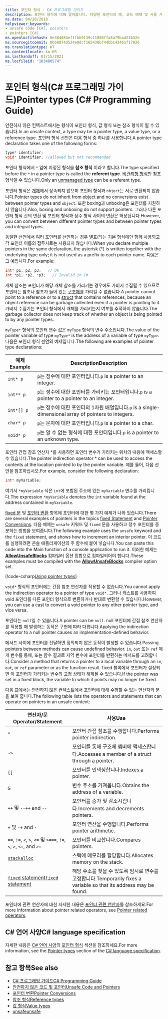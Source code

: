 ```yaml
---
title: 포인터 형식 - C# 프로그래밍 가이드
description: 포인터 형식에 대해 알아봅니다. 다양한 포인터의 예, 코드 예제 및 사용 가능한 추가 리소스를 확인합니다.
ms.date: 04/20/2018
helpviewer_keywords:
- unsafe code [C#], pointers
- pointers [C#]
ms.openlocfilehash: 0e384084ef1fbb9139c11880ffa8a79bad23b32e
ms.sourcegitcommit: 0bb8074d524e0dcf165430b744bb143461f17026
ms.translationtype: HT
ms.contentlocale: ko-KR
ms.lasthandoff: 03/15/2021
ms.locfileid: "103480574"
---
```

# <a name="pointer-types-c-programming-guide"></a><span data-ttu-id="89476-104">포인터 형식(C# 프로그래밍 가이드)</span><span class="sxs-lookup"><span data-stu-id="89476-104">Pointer types (C# Programming Guide)</span></span>

<span data-ttu-id="89476-105">안전하지 않은 컨텍스트에서는 형식이 포인터 형식, 값 형식 또는 참조 형식이 될 수 있습니다.</span><span class="sxs-lookup"><span data-stu-id="89476-105">In an unsafe context, a type may be a pointer type, a value type, or a reference type.</span></span> <span data-ttu-id="89476-106">포인터 형식 선언은 다음 형식 중 하나를 사용합니다.</span><span class="sxs-lookup"><span data-stu-id="89476-106">A pointer type declaration takes one of the following forms:</span></span>

``` csharp
type* identifier;
void* identifier; //allowed but not recommended
```

<span data-ttu-id="89476-107">포인터 형식에서 `*` 앞에 지정된 형식을 **참조 형식** 이라고 합니다.</span><span class="sxs-lookup"><span data-stu-id="89476-107">The type specified before the `*` in a pointer type is called the **referent type**.</span></span> <span data-ttu-id="89476-108">[비관리형 형식](../../language-reference/builtin-types/unmanaged-types.md)만 참조 형식일 수 있습니다.</span><span class="sxs-lookup"><span data-stu-id="89476-108">Only an [unmanaged type](../../language-reference/builtin-types/unmanaged-types.md) can be a referent type.</span></span>

<span data-ttu-id="89476-109">포인터 형식은 [개체](../../language-reference/builtin-types/reference-types.md)에서 상속되지 않으며 포인터 형식과 `object`는 서로 변환되지 않습니다.</span><span class="sxs-lookup"><span data-stu-id="89476-109">Pointer types do not inherit from [object](../../language-reference/builtin-types/reference-types.md) and no conversions exist between pointer types and `object`.</span></span> <span data-ttu-id="89476-110">또한 boxing과 unboxing은 포인터를 지원하지 않습니다.</span><span class="sxs-lookup"><span data-stu-id="89476-110">Also, boxing and unboxing do not support pointers.</span></span> <span data-ttu-id="89476-111">그러나 다른 포인터 형식 간의 변환 및 포인터 형식과 정수 형식 사이의 변환은 허용됩니다.</span><span class="sxs-lookup"><span data-stu-id="89476-111">However, you can convert between different pointer types and between pointer types and integral types.</span></span>

<span data-ttu-id="89476-112">동일한 선언에서 여러 포인터를 선언하는 경우 별표(\*)는 기본 형식에만 함께 사용되고 각 포인터 이름의 접두사로는 사용되지 않습니다.</span><span class="sxs-lookup"><span data-stu-id="89476-112">When you declare multiple pointers in the same declaration, the asterisk (\*) is written together with the underlying type only; it is not used as a prefix to each pointer name.</span></span> <span data-ttu-id="89476-113">다음은 그 예입니다.</span><span class="sxs-lookup"><span data-stu-id="89476-113">For example:</span></span>

```csharp
int* p1, p2, p3;   // Ok
int *p1, *p2, *p3;   // Invalid in C#
```

<span data-ttu-id="89476-114">개체 참조는 포인터가 해당 개체 참조를 가리키는 경우에도 가비지 수집될 수 있으므로 포인터는 참조나 참조가 들어 있는 [구조체](../../language-reference/builtin-types/struct.md)를 가리킬 수 없습니다.</span><span class="sxs-lookup"><span data-stu-id="89476-114">A pointer cannot point to a reference or to a [struct](../../language-reference/builtin-types/struct.md) that contains references, because an object reference can be garbage collected even if a pointer is pointing to it.</span></span> <span data-ttu-id="89476-115">가비지 수집기는 포인터 형식에서 개체를 가리키는지 여부를 추적하지 않습니다.</span><span class="sxs-lookup"><span data-stu-id="89476-115">The garbage collector does not keep track of whether an object is being pointed to by any pointer types.</span></span>

<span data-ttu-id="89476-116">`myType*` 형식의 포인터 변수 값은 `myType` 형식의 변수 주소입니다.</span><span class="sxs-lookup"><span data-stu-id="89476-116">The value of the pointer variable of type `myType*` is the address of a variable of type `myType`.</span></span> <span data-ttu-id="89476-117">다음은 포인터 형식 선언의 예제입니다.</span><span class="sxs-lookup"><span data-stu-id="89476-117">The following are examples of pointer type declarations:</span></span>

|<span data-ttu-id="89476-118">예제</span><span class="sxs-lookup"><span data-stu-id="89476-118">Example</span></span>|<span data-ttu-id="89476-119">Description</span><span class="sxs-lookup"><span data-stu-id="89476-119">Description</span></span>|
|-------------|-----------------|
|`int* p`|<span data-ttu-id="89476-120">`p`는 정수에 대한 포인터입니다.</span><span class="sxs-lookup"><span data-stu-id="89476-120">`p` is a pointer to an integer.</span></span>|
|`int** p`|<span data-ttu-id="89476-121">`p`는 정수에 대한 포인터를 가리키는 포인터입니다.</span><span class="sxs-lookup"><span data-stu-id="89476-121">`p` is a pointer to a pointer to an integer.</span></span>|
|`int*[] p`|<span data-ttu-id="89476-122">`p`는 정수에 대한 포인터의 1차원 배열입니다.</span><span class="sxs-lookup"><span data-stu-id="89476-122">`p` is a single-dimensional array of pointers to integers.</span></span>|
|`char* p`|<span data-ttu-id="89476-123">`p`는 문자에 대한 포인터입니다.</span><span class="sxs-lookup"><span data-stu-id="89476-123">`p` is a pointer to a char.</span></span>|
|`void* p`|<span data-ttu-id="89476-124">`p`는 알 수 없는 형식에 대한 포인터입니다.</span><span class="sxs-lookup"><span data-stu-id="89476-124">`p` is a pointer to an unknown type.</span></span>|

<span data-ttu-id="89476-125">포인터 간접 참조 연산자 \*를 사용하면 포인터 변수가 가리키는 위치의 내용에 액세스할 수 있습니다.</span><span class="sxs-lookup"><span data-stu-id="89476-125">The pointer indirection operator \* can be used to access the contents at the location pointed to by the pointer variable.</span></span> <span data-ttu-id="89476-126">예를 들어, 다음 선언을 참조하십시오.</span><span class="sxs-lookup"><span data-stu-id="89476-126">For example, consider the following declaration:</span></span>

```csharp
int* myVariable;
```

<span data-ttu-id="89476-127">여기서 `*myVariable` 식은 `int`에 포함된 주소에 있는 `myVariable` 변수를 가리킵니다.</span><span class="sxs-lookup"><span data-stu-id="89476-127">The expression `*myVariable` denotes the `int` variable found at the address contained in `myVariable`.</span></span>

<span data-ttu-id="89476-128">[fixed 문](../../language-reference/keywords/fixed-statement.md) 및 [포인터 변환](./pointer-conversions.md) 항목에 포인터에 대한 몇 가지 예제가 나와 있습니다.</span><span class="sxs-lookup"><span data-stu-id="89476-128">There are several examples of pointers in the topics [fixed Statement](../../language-reference/keywords/fixed-statement.md) and [Pointer Conversions](./pointer-conversions.md).</span></span> <span data-ttu-id="89476-129">다음 예제는 `unsafe` 키워드 및 `fixed` 문을 사용하고 정수 포인터를 증분하는 방법을 보여줍니다.</span><span class="sxs-lookup"><span data-stu-id="89476-129">The following example uses the `unsafe` keyword and the `fixed` statement, and shows how to increment an interior pointer.</span></span>  <span data-ttu-id="89476-130">이 코드를 실행하려면 콘솔 애플리케이션의 주 함수에 붙여 넣습니다.</span><span class="sxs-lookup"><span data-stu-id="89476-130">You can paste this code into the Main function of a console application to run it.</span></span> <span data-ttu-id="89476-131">이러한 예제는 [**AllowUnsafeBlocks**](../../language-reference/compiler-options/language.md#allowunsafeblocks) 컴파일러 옵션 집합으로 컴파일되어야 합니다.</span><span class="sxs-lookup"><span data-stu-id="89476-131">These examples must be compiled with the [**AllowUnsafeBlocks**](../../language-reference/compiler-options/language.md#allowunsafeblocks) compiler option set.</span></span>

[!code-csharp[Using pointer types](snippets/FixedKeywordExamples.cs#5)]

<span data-ttu-id="89476-132">`void*` 형식의 포인터에는 간접 참조 연산자를 적용할 수 없습니다.</span><span class="sxs-lookup"><span data-stu-id="89476-132">You cannot apply the indirection operator to a pointer of type `void*`.</span></span> <span data-ttu-id="89476-133">그러나 캐스트를 사용하여 void 포인터를 다른 포인터 형식으로 변환하거나 반대로 변환할 수 있습니다.</span><span class="sxs-lookup"><span data-stu-id="89476-133">However, you can use a cast to convert a void pointer to any other pointer type, and vice versa.</span></span>

<span data-ttu-id="89476-134">포인터는 `null`일 수 있습니다.</span><span class="sxs-lookup"><span data-stu-id="89476-134">A pointer can be `null`.</span></span> <span data-ttu-id="89476-135">null 포인터에 간접 참조 연산자를 적용할 때 발생하는 동작은 구현에 따라 다릅니다.</span><span class="sxs-lookup"><span data-stu-id="89476-135">Applying the indirection operator to a null pointer causes an implementation-defined behavior.</span></span>

<span data-ttu-id="89476-136">메서드 사이에 포인터를 전달하면 정의되지 않은 동작이 발생할 수 있습니다.</span><span class="sxs-lookup"><span data-stu-id="89476-136">Passing pointers between methods can cause undefined behavior.</span></span> <span data-ttu-id="89476-137">`in`, `out` 또는 `ref` 매개 변수를 통해, 또는 함수 결과로 지역 변수에 포인터를 반환하는 메서드를 고려합니다.</span><span class="sxs-lookup"><span data-stu-id="89476-137">Consider a method that returns a pointer to a local variable through an `in`, `out`, or `ref` parameter or as the function result.</span></span> <span data-ttu-id="89476-138">fixed 블록에서 포인터가 설정되면 이 포인터가 가리키는 변수의 고정 상태가 해제될 수 있습니다.</span><span class="sxs-lookup"><span data-stu-id="89476-138">If the pointer was set in a fixed block, the variable to which it points may no longer be fixed.</span></span>

<span data-ttu-id="89476-139">다음 표에서는 안전하지 않은 컨텍스트에서 포인터에 대해 수행할 수 있는 연산자와 문을 보여 줍니다.</span><span class="sxs-lookup"><span data-stu-id="89476-139">The following table lists the operators and statements that can operate on pointers in an unsafe context:</span></span>

|<span data-ttu-id="89476-140">연산자/문</span><span class="sxs-lookup"><span data-stu-id="89476-140">Operator/Statement</span></span>|<span data-ttu-id="89476-141">사용</span><span class="sxs-lookup"><span data-stu-id="89476-141">Use</span></span>|
|-------------------------|---------|
|`*`|<span data-ttu-id="89476-142">포인터 간접 참조를 수행합니다.</span><span class="sxs-lookup"><span data-stu-id="89476-142">Performs pointer indirection.</span></span>|
|`->`|<span data-ttu-id="89476-143">포인터를 통해 구조체 멤버에 액세스합니다.</span><span class="sxs-lookup"><span data-stu-id="89476-143">Accesses a member of a struct through a pointer.</span></span>|
|`[]`|<span data-ttu-id="89476-144">포인터를 인덱싱합니다.</span><span class="sxs-lookup"><span data-stu-id="89476-144">Indexes a pointer.</span></span>|
|`&`|<span data-ttu-id="89476-145">변수 주소를 가져옵니다.</span><span class="sxs-lookup"><span data-stu-id="89476-145">Obtains the address of a variable.</span></span>|
|<span data-ttu-id="89476-146">`++` 및 `--`</span><span class="sxs-lookup"><span data-stu-id="89476-146">`++` and `--`</span></span>|<span data-ttu-id="89476-147">포인터를 증가 및 감소시킵니다.</span><span class="sxs-lookup"><span data-stu-id="89476-147">Increments and decrements pointers.</span></span>|
|<span data-ttu-id="89476-148">`+` 및 `-`</span><span class="sxs-lookup"><span data-stu-id="89476-148">`+` and `-`</span></span>|<span data-ttu-id="89476-149">포인터 연산을 수행합니다.</span><span class="sxs-lookup"><span data-stu-id="89476-149">Performs pointer arithmetic.</span></span>|
|<span data-ttu-id="89476-150">`==`, `!=`, `<`, `>`, `<=` 및 `>=`</span><span class="sxs-lookup"><span data-stu-id="89476-150">`==`, `!=`, `<`, `>`, `<=`, and `>=`</span></span>|<span data-ttu-id="89476-151">포인터를 비교합니다.</span><span class="sxs-lookup"><span data-stu-id="89476-151">Compares pointers.</span></span>|
|[`stackalloc`](../../language-reference/operators/stackalloc.md)|<span data-ttu-id="89476-152">스택에 메모리를 할당합니다.</span><span class="sxs-lookup"><span data-stu-id="89476-152">Allocates memory on the stack.</span></span>|
|[<span data-ttu-id="89476-153">`fixed` statement</span><span class="sxs-lookup"><span data-stu-id="89476-153">`fixed` statement</span></span>](../../language-reference/keywords/fixed-statement.md)|<span data-ttu-id="89476-154">해당 주소를 찾을 수 있도록 임시로 변수를 고정합니다.</span><span class="sxs-lookup"><span data-stu-id="89476-154">Temporarily fixes a variable so that its address may be found.</span></span>|

<span data-ttu-id="89476-155">포인터에 관련 연산자에 대한 자세한 내용은 [포인터 관련 연산자](../../language-reference/operators/pointer-related-operators.md)를 참조하세요.</span><span class="sxs-lookup"><span data-stu-id="89476-155">For more information about pointer related operators, see [Pointer related operators](../../language-reference/operators/pointer-related-operators.md).</span></span>

## <a name="c-language-specification"></a><span data-ttu-id="89476-156">C# 언어 사양</span><span class="sxs-lookup"><span data-stu-id="89476-156">C# language specification</span></span>

<span data-ttu-id="89476-157">자세한 내용은 [C# 언어 사양](~/_csharplang/spec/introduction.md)의 [포인터 형식](~/_csharplang/spec/unsafe-code.md#pointer-types) 섹션을 참조하세요.</span><span class="sxs-lookup"><span data-stu-id="89476-157">For more information, see the [Pointer types](~/_csharplang/spec/unsafe-code.md#pointer-types) section of the [C# language specification](~/_csharplang/spec/introduction.md).</span></span>

## <a name="see-also"></a><span data-ttu-id="89476-158">참고 항목</span><span class="sxs-lookup"><span data-stu-id="89476-158">See also</span></span>

- [<span data-ttu-id="89476-159">C# 프로그래밍 가이드</span><span class="sxs-lookup"><span data-stu-id="89476-159">C# Programming Guide</span></span>](../index.md)
- [<span data-ttu-id="89476-160">안전하지 않은 코드 및 포인터</span><span class="sxs-lookup"><span data-stu-id="89476-160">Unsafe Code and Pointers</span></span>](index.md)
- [<span data-ttu-id="89476-161">포인터 변환</span><span class="sxs-lookup"><span data-stu-id="89476-161">Pointer Conversions</span></span>](pointer-conversions.md)
- [<span data-ttu-id="89476-162">참조 형식</span><span class="sxs-lookup"><span data-stu-id="89476-162">Reference types</span></span>](../../language-reference/keywords/reference-types.md)
- [<span data-ttu-id="89476-163">값 형식</span><span class="sxs-lookup"><span data-stu-id="89476-163">Value types</span></span>](../../language-reference/builtin-types/value-types.md)
- [<span data-ttu-id="89476-164">unsafe</span><span class="sxs-lookup"><span data-stu-id="89476-164">unsafe</span></span>](../../language-reference/keywords/unsafe.md)
